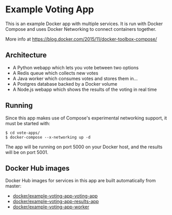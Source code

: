 Example Voting App
==============

This is an example Docker app with multiple services. It is run with Docker Compose and uses Docker Networking to connect containers together.

More info at https://blog.docker.com/2015/11/docker-toolbox-compose/

Architecture
-----

* A Python webapp which lets you vote between two options
* A Redis queue which collects new votes
* A Java worker which consumes votes and stores them in…
* A Postgres database backed by a Docker volume
* A Node.js webapp which shows the results of the voting in real time

Running
-------

Since this app makes use of Compose's experimental networking support, it must be started with:

    $ cd vote-apps/
    $ docker-compose --x-networking up -d

The app will be running on port 5000 on your Docker host, and the results will be on port 5001.

Docker Hub images
-----------------

Docker Hub images for services in this app are built automatically from master:

 - [docker/example-voting-app-voting-app](https://hub.docker.com/r/docker/example-voting-app-voting-app/)
 - [docker/example-voting-app-results-app](https://hub.docker.com/r/docker/example-voting-app-results-app/)
 - [docker/example-voting-app-worker](https://hub.docker.com/r/docker/example-voting-app-worker/)

